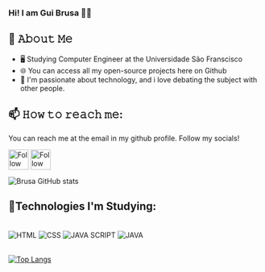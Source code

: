 
### Hi! I am Gui Brusa 👋🏿

## :book: 𝙰𝚋𝚘𝚞𝚝 𝙼𝚎
- 🖥 Studying Computer Engineer at the Universidade São Franscisco
- 🌐 You can access all my open-source projects here on Github 
- 🌟 I'm passionate about technology, and i love debating the subject with other people.

## 📫 𝙷𝚘𝚠 𝚝𝚘 𝚛𝚎𝚊𝚌𝚑 𝚖𝚎:
You can reach me at the email in my github profile. Follow my socials!

[<img src="https://raw.githubusercontent.com/Raymo111/Raymo111/master/socials/linkedin.png" height="40em" align="center" alt="Follow GuiBrusa on LinkedIn" title="Follow GuiBrusa on LinkedIn"/>](https://www.linkedin.com/in/guilherme-brusarosco-franco-4509a71b0/)
[<img src="https://raw.githubusercontent.com/Raymo111/Raymo111/master/socials/instagram.svg" height="40em" align="center" alt="Follow GuiBrusa on Instagram" title="Follow GuiBrusa on Instagram"/>](https://www.instagram.com/brusaguii/)


![Brusa GitHub stats](https://github-readme-stats.vercel.app/api?username=Brusarosco&show_icons=true&theme=onedark)


## 🧠Technologies I'm Studying:
<div style="display: inline_block"><br/>
    <img align="center" alt="HTML" src="https://img.shields.io/badge/HTML-239120?style=for-the-badge&logo=html5&logoColor=white" />
    <img align="center" alt="CSS" src="https://img.shields.io/badge/CSS-239120?&style=for-the-badge&logo=css3&logoColor=white" />
    <img align="center" alt="JAVA SCRIPT" src="https://img.shields.io/badge/JavaScript-F7DF1E?style=for-the-badge&logo=javascript&logoColor=black" />
    <img align="center" alt="JAVA" src="https://img.shields.io/badge/Java-ED8B00?style=for-the-badge&logo=java&logoColor=white" />
</div>  </br>

[![Top Langs](https://github-readme-stats.vercel.app/api/top-langs/?username=Brusarosco&layout=compact)](https://github.com/anuraghazra/github-readme-stats)
